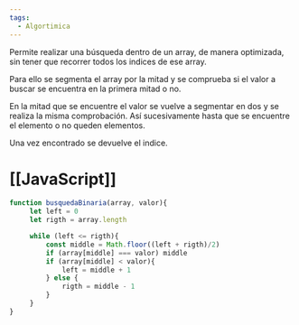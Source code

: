 ```yaml
---
tags:
  - Algortimica
---
```

Permite realizar una búsqueda dentro de un array, de manera optimizada, sin tener que recorrer todos los indices de ese array.

Para ello se segmenta el array por la mitad y se comprueba si el valor a buscar se encuentra en la primera mitad o no.

En la mitad que se encuentre el valor se vuelve a segmentar en dos y se realiza la misma comprobación. Así sucesivamente hasta que se encuentre el elemento o no queden elementos.

Una vez encontrado se devuelve el indice.
# [[JavaScript]]
```javascript
function busquedaBinaria(array, valor){
	 let left = 0
	 let rigth = array.length

	 while (left <= rigth){
		 const middle = Math.floor((left + rigth)/2)	 
		 if (array[middle] === valor) middle
		 if (array[middle] < valor){
			 left = middle + 1
		 } else {
			 rigth = middle - 1
		 }
	 }
}
```